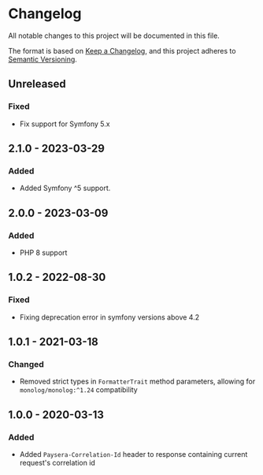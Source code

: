 # Changelog
All notable changes to this project will be documented in this file.

The format is based on [Keep a Changelog](https://keepachangelog.com/en/1.0.0/),
and this project adheres to [Semantic Versioning](https://semver.org/spec/v2.0.0.html).

## Unreleased
### Fixed
- Fix support for Symfony 5.x

## 2.1.0 - 2023-03-29
### Added
- Added Symfony ^5 support.

## 2.0.0 - 2023-03-09
### Added
- PHP 8 support

## 1.0.2 - 2022-08-30
### Fixed
- Fixing deprecation error in symfony versions above 4.2

## 1.0.1 - 2021-03-18
### Changed
- Removed strict types in `FormatterTrait` method parameters, allowing for `monolog/monolog:^1.24` compatibility

## 1.0.0 - 2020-03-13
### Added
- Added `Paysera-Correlation-Id` header to response containing current request's correlation id
